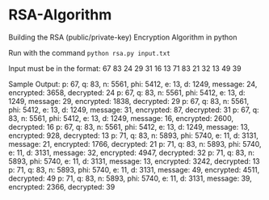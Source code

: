 # RSA-Algorithm
Building the RSA (public/private-key) Encryption Algorithm in python

Run with the command `python rsa.py input.txt`

Input must be in the format: 
67 83
24
29
31
16
13
71 83
21
32
13
49
39

Sample Output: 
p: 67, q: 83, n: 5561, phi: 5412, e: 13, d: 1249, message: 24, encrypted: 3658, decrypted: 24
p: 67, q: 83, n: 5561, phi: 5412, e: 13, d: 1249, message: 29, encrypted: 1838, decrypted: 29
p: 67, q: 83, n: 5561, phi: 5412, e: 13, d: 1249, message: 31, encrypted: 87, decrypted: 31
p: 67, q: 83, n: 5561, phi: 5412, e: 13, d: 1249, message: 16, encrypted: 2600, decrypted: 16
p: 67, q: 83, n: 5561, phi: 5412, e: 13, d: 1249, message: 13, encrypted: 928, decrypted: 13
p: 71, q: 83, n: 5893, phi: 5740, e: 11, d: 3131, message: 21, encrypted: 1766, decrypted: 21
p: 71, q: 83, n: 5893, phi: 5740, e: 11, d: 3131, message: 32, encrypted: 4947, decrypted: 32
p: 71, q: 83, n: 5893, phi: 5740, e: 11, d: 3131, message: 13, encrypted: 3242, decrypted: 13
p: 71, q: 83, n: 5893, phi: 5740, e: 11, d: 3131, message: 49, encrypted: 4511, decrypted: 49
p: 71, q: 83, n: 5893, phi: 5740, e: 11, d: 3131, message: 39, encrypted: 2366, decrypted: 39